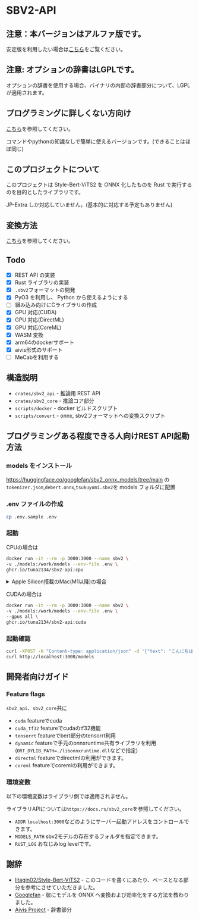 # SBV2-API

## 注意：本バージョンはアルファ版です。
安定版を利用したい場合は[こちら](https://github.com/tuna2134/sbv2-api/tree/v0.1.x)をご覧ください。

## 注意: オプションの辞書はLGPLです。
オプションの辞書を使用する場合、バイナリの内部の辞書部分について、LGPLが適用されます。

## プログラミングに詳しくない方向け

[こちら](https://github.com/tuna2134/sbv2-gui?tab=readme-ov-file)を参照してください。

コマンドやpythonの知識なしで簡単に使えるバージョンです。(できることはほぼ同じ)

## このプロジェクトについて

このプロジェクトは Style-Bert-ViTS2 を ONNX 化したものを Rust で実行するのを目的としたライブラリです。

JP-Extra しか対応していません。(基本的に対応する予定もありません)

## 変換方法

[こちら](https://github.com/tuna2134/sbv2-api/tree/main/scripts/convert)を参照してください。

## Todo

- [x] REST API の実装
- [x] Rust ライブラリの実装
- [x] `.sbv2`フォーマットの開発
- [x] PyO3 を利用し、 Python から使えるようにする
- [ ] 組み込み向けにCライブラリの作成
- [x] GPU 対応(CUDA)
- [x] GPU 対応(DirectML)
- [x] GPU 対応(CoreML)
- [x] WASM 変換
- [x] arm64のdockerサポート
- [x] aivis形式のサポート
- [ ] MeCabを利用する

## 構造説明

- `crates/sbv2_api` - 推論用 REST API
- `crates/sbv2_core` - 推論コア部分
- `scripts/docker` - docker ビルドスクリプト
- `scripts/convert` - onnx, sbv2フォーマットへの変換スクリプト

## プログラミングある程度できる人向けREST API起動方法

### models をインストール

https://huggingface.co/googlefan/sbv2_onnx_models/tree/main
の`tokenizer.json`,`debert.onnx`,`tsukuyomi.sbv2`を models フォルダに配置

### .env ファイルの作成

```sh
cp .env.sample .env
```

### 起動

CPUの場合は
```sh
docker run -it --rm -p 3000:3000 --name sbv2 \
-v ./models:/work/models --env-file .env \
ghcr.io/tuna2134/sbv2-api:cpu
```

<details>
<summary>Apple Silicon搭載のMac(M1以降)の場合</summary>
docker上で動作させる場合、.envのADDRをlocalhostから0.0.0.0に変更してください。

```yaml
ADDR=0.0.0.0:3000
```

CPUの場合は
```bash
docker run --platform linux/amd64 -it --rm -p 3000:3000 --name sbv2 \
-v ./models:/work/models --env-file .env \
ghcr.io/tuna2134/sbv2-api:cpu
```
</details>

CUDAの場合は
```sh
docker run -it --rm -p 3000:3000 --name sbv2 \
-v ./models:/work/models --env-file .env \
--gpus all \
ghcr.io/tuna2134/sbv2-api:cuda
```

### 起動確認

```sh
curl -XPOST -H "Content-type: application/json" -d '{"text": "こんにちは","ident": "tsukuyomi"}' 'http://localhost:3000/synthesize' --output "output.wav"
curl http://localhost:3000/models
```

## 開発者向けガイド

### Feature flags

`sbv2_api`、`sbv2_core`共に
- `cuda` featureでcuda
- `cuda_tf32` featureでcudaのtf32機能
- `tensorrt` featureでbert部分のtensorrt利用
- `dynamic` featureで手元のonnxruntime共有ライブラリを利用(`ORT_DYLIB_PATH=./libonnxruntime.dll`などで指定)
- `directml` featureでdirectmlの利用ができます。
- `coreml` featureでcoremlの利用ができます。

### 環境変数

以下の環境変数はライブラリ側では適用されません。

ライブラリAPIについては`https://docs.rs/sbv2_core`を参照してください。

- `ADDR` `localhost:3000`などのようにサーバー起動アドレスをコントロールできます。
- `MODELS_PATH` sbv2モデルの存在するフォルダを指定できます。
- `RUST_LOG` おなじみlog levelです。

## 謝辞

- [litagin02/Style-Bert-VITS2](https://github.com/litagin02/Style-Bert-VITS2) - このコードを書くにあたり、ベースとなる部分を参考にさせていただきました。
- [Googlefan](https://github.com/Googlefan256) - 彼にモデルを ONNX ヘ変換および効率化をする方法を教わりました。
- [Aivis Project](https://github.com/Aivis-Project/AivisSpeech-Engine) - 辞書部分